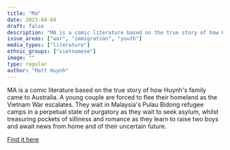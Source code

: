 ```yaml
---
title: "Ma"
date: 2023-04-04
draft: false
description: "MA is a comic literature based on the true story of how Huynh's family came to Australia. A young couple are forced to flee their homeland as the Vietnam War escalates. They wait in Malaysia's Pulau Bidong refugee camps in a perpetual state of purgatory as they wait to seek asylum, whilst treasuring pockets of silliness and romance as they learn to raise two boys and await news from home and of their uncertain future."
issue_areas: ["war", "immigration", "youth"]
media_types: ["literature"]
ethnic_groups: ["vietnamese"]
image: ""
type: regular
author: "Matt Huynh"
---
```


MA is a comic literature based on the true story of how Huynh's family came to Australia. A young couple are forced to flee their homeland as the Vietnam War escalates. They wait in Malaysia's Pulau Bidong refugee camps in a perpetual state of purgatory as they wait to seek asylum, whilst treasuring pockets of silliness and romance as they learn to raise two boys and await news from home and of their uncertain future.

[Find it here](https://www.matthuynh.com/macomic)
